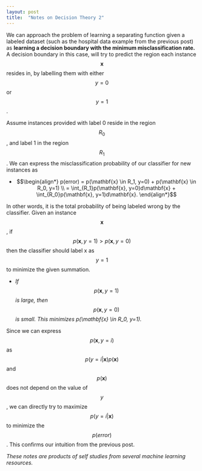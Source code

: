 ```yaml
---
layout: post
title:  "Notes on Decision Theory 2"
---
```


We can approach the problem of learning a separating function given a labeled dataset (such as the hospital data example from the previous post) as **learning a decision boundary with the minimum misclassification rate.** A decision boundary in this case, will try to predict the region each instance $$\mathbf{x}$$ resides in, by labelling them with either $$y=0$$ or $$y=1$$.

Assume instances provided with label 0 reside in the region $$R_0$$, and label 1 in the region $$R_1$$. We can express the misclassification probability of our classifier for new instances as
- $$\begin{align*}
  p(error) = p(\mathbf{x} \in R_1, y=0) + p(\mathbf{x} \in R_0, y=1) \\
   = \int_{R_1}p(\mathbf{x}, y=0)d\mathbf{x} + \int_{R_0}p(\mathbf{x}, y=1)d\mathbf{x}.
\end{align*}$$

In other words, it is the total probability of being labeled wrong by the classifier. Given an instance $$\mathbf{x}$$, if $$p(\mathbf{x}, y=1) > p(\mathbf{x}, y=0)$$ then the classifier should label x as $$y=1$$ to minimize the given summation.
 - *If* $$p(\mathbf{x}, y=1)$$ *is large, then* $$p(\mathbf{x}, y=0)$$ *is small. This minimizes p(\mathbf{x} \in R_0, y=1).*

 Since we can express $$p(\mathbf{x},y=i)$$ as $$p(y=i \vert \mathbf{x})p(\mathbf{x})$$ and $$p(\mathbf{x})$$ does not depend on the value of $$y$$, we can directly try to maximize $$p(y=i \vert \mathbf{x})$$ to minimize the $$p(error)$$. This confirms our intuition from the previous post.






*These notes are products of self studies from several machine learning resources.*
